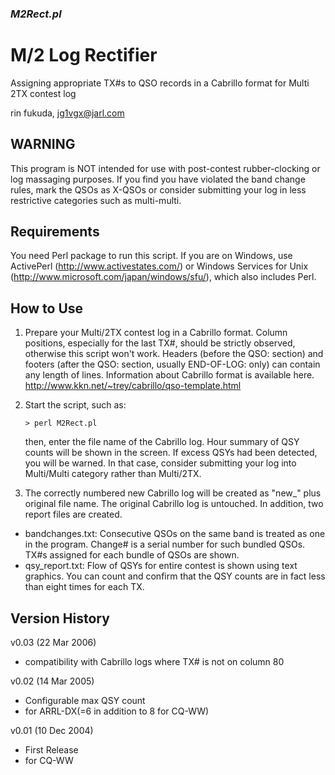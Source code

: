 ### _M2Rect.pl_
# M/2 Log Rectifier

Assigning appropriate TX#s to QSO records in a Cabrillo format
for Multi 2TX contest log

rin fukuda, jg1vgx@jarl.com

WARNING
-------
This program is NOT intended for use with post-contest rubber-clocking or log massaging purposes.
If you find you have violated the band change rules, mark the QSOs as X-QSOs or consider submitting your log in less restrictive categories such as multi-multi.

Requirements
------------
You need Perl package to run this script. If you are on Windows, use ActivePerl (http://www.activestates.com/) or Windows Services for Unix (http://www.microsoft.com/japan/windows/sfu/), which also includes Perl. 

How to Use
----------
1. Prepare your Multi/2TX contest log in a Cabrillo format. Column positions, especially for the last TX#, should be strictly observed, otherwise this script won't work. Headers (before the QSO: section) and footers (after the QSO: section, usually END-OF-LOG: only) can contain any length of lines.
Information about Cabrillo format is available here.
http://www.kkn.net/~trey/cabrillo/qso-template.html

2. Start the script, such as:

    ```
    > perl M2Rect.pl
    ```
    
    then, enter the file name of the Cabrillo log. Hour summary of QSY counts will be shown in the screen. If excess QSYs had been detected, you will be warned. In that case, consider submitting your log into Multi/Multi category rather than Multi/2TX.

3. The correctly numbered new Cabrillo log will be created as "new_" plus original file name. The original Cabrillo log is untouched. In addition, two report files are created.

- bandchanges.txt: Consecutive QSOs on the same band is treated as one in the program. Change# is a serial number for such bundled QSOs. TX#s assigned for each bundle of QSOs are shown.
- qsy_report.txt: Flow of QSYs for entire contest is shown using text graphics. You can count and confirm that the QSY counts are in fact less than eight times for each TX.

Version History
---------------
v0.03 (22 Mar 2006)
- compatibility with Cabrillo logs where TX# is not on column 80

v0.02 (14 Mar 2005)
- Configurable max QSY count
- for ARRL-DX(=6 in addition to 8 for CQ-WW)

v0.01 (10 Dec 2004)
- First Release
- for CQ-WW
